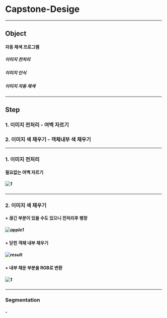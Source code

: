 # __Capstone-Desige__
----------
## __Object__
#### 자동 채색 프로그램
##### 이미지 전처리
##### 이미지 인식
##### 이미지 자동 채색
----------
## __Step__
### 1. 이미지 전처리 - 여백 자르기
### 2. 이미지 색 채우기 - 객체내부 색 채우기
----------
### 1. 이미지 전처리
#### 필요없는 여백 자르기
##### ![1](https://user-images.githubusercontent.com/48282708/75118676-76cb5200-56bf-11ea-82ce-bb8d468d6616.png)
----------
### 2. 이미지 색 채우기
#### + 끊긴 부분이 있을 수도 있으니 전처리후 팽창
##### ![apple1](https://user-images.githubusercontent.com/48282708/74900788-2e244800-53e4-11ea-8063-cbb9bb2f296a.png)
#### + 닫힌 객체 내부 채우기
##### ![result](https://user-images.githubusercontent.com/48282708/74900790-2fee0b80-53e4-11ea-9145-e73a55ea7d6a.png)
#### + 내부 채운 부분을 RGB로 변환
##### ![1](https://user-images.githubusercontent.com/48282708/74938640-bf6ddb80-5431-11ea-89d9-4d8d2384621d.png)
----------
### __Segmentation__
##### -
